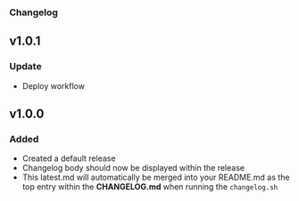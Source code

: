### Changelog

## v1.0.1
### Update
- Deploy workflow

## v1.0.0
### Added
- Created a default release
- Changelog body should now be displayed within the release
- This latest.md will automatically be merged into your README.md as the top entry within the **CHANGELOG.md** when running the `changelog.sh`